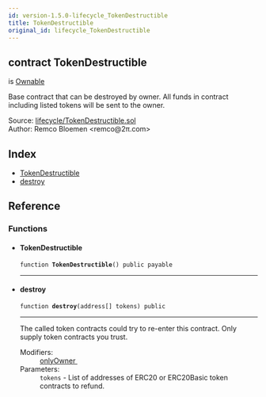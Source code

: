 ```yaml
---
id: version-1.5.0-lifecycle_TokenDestructible
title: TokenDestructible
original_id: lifecycle_TokenDestructible
---
```


<div class="contract-doc"><div class="contract"><h2 class="contract-header"><span class="contract-kind">contract</span> TokenDestructible</h2><p class="base-contracts"><span>is</span> <a href="ownership_Ownable.html">Ownable</a></p><p class="description">Base contract that can be destroyed by owner. All funds in contract including listed tokens will be sent to the owner.</p><div class="source">Source: <a href="https://github.com/OpenZeppelin/zeppelin-solidity/blob/v1.5.0/contracts/lifecycle/TokenDestructible.sol" target="_blank">lifecycle/TokenDestructible.sol</a></div><div class="author">Author: Remco Bloemen &lt;remco@2π.com&gt;</div></div><div class="index"><h2>Index</h2><ul><li><a href="lifecycle_TokenDestructible.html#TokenDestructible">TokenDestructible</a></li><li><a href="lifecycle_TokenDestructible.html#destroy">destroy</a></li></ul></div><div class="reference"><h2>Reference</h2><div class="functions"><h3>Functions</h3><ul><li><div class="item function"><span id="TokenDestructible" class="anchor-marker"></span><h4 class="name">TokenDestructible</h4><div class="body"><code class="signature">function <strong>TokenDestructible</strong><span>() </span><span>public </span><span>payable </span></code><hr/></div></div></li><li><div class="item function"><span id="destroy" class="anchor-marker"></span><h4 class="name">destroy</h4><div class="body"><code class="signature">function <strong>destroy</strong><span>(address[] tokens) </span><span>public </span></code><hr/><div class="description"><p>The called token contracts could try to re-enter this contract. Only supply token contracts you trust.</p></div><dl><dt><span class="label-modifiers">Modifiers:</span></dt><dd><a href="ownership_Ownable.html#onlyOwner">onlyOwner </a></dd><dt><span class="label-parameters">Parameters:</span></dt><dd><div><code>tokens</code> - List of addresses of ERC20 or ERC20Basic token contracts to refund.</div></dd></dl></div></div></li></ul></div></div></div>
